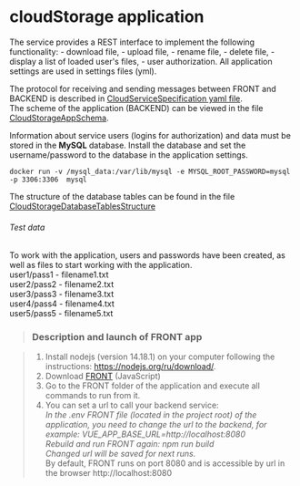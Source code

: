 # cloudStorage application

 The service provides a REST interface to implement the following functionality:
    - download file,
    - upload file,
    - rename file,
    - delete file,
    - display a list of loaded user's files,
    - user authorization.
    All application settings are used in settings files (yml).
 
The protocol for receiving and sending messages between FRONT and BACKEND is described in [CloudServiceSpecification yaml file](https://github.com/AlenaOcheretnaia/cloud-storage/blob/main/docs/CloudServiceSpecification.yaml).  
The scheme of the application (BACKEND) can be viewed in the file [CloudStorageAppSchema](https://github.com/AlenaOcheretnaia/cloud-storage/blob/main/docs/CloudStorageAppSchema.png).
 
Information about service users (logins for authorization) and data must be stored in the **MySQL** database.
Install the database and set the username/password to the database in the application settings.
 
`docker run -v /mysql_data:/var/lib/mysql -e MYSQL_ROOT_PASSWORD=mysql -p 3306:3306  mysql`

The structure of the database tables can be found in the file [CloudStorageDatabaseTablesStructure](https://github.com/AlenaOcheretnaia/cloud-storage/blob/main/docs/CloudStorageDatabaseTablesStructure.png)

###### Test data

To work with the application, users and passwords have been created, as well as files to start working with the application.  
user1/pass1 - filename1.txt  
user2/pass2 - filename2.txt  
user3/pass3 - filename3.txt  
user4/pass4 - filename4.txt  
user5/pass5 - filename5.txt 

>### Description and launch of FRONT app

>1. Install nodejs (version 14.18.1) on your computer following the instructions: https://nodejs.org/ru/download/.  
>2. Download [FRONT](https://github.com/netology-code/jd-homeworks/tree/master/diploma/netology-diplom-frontend) (JavaScript)  
>3. Go to the FRONT folder of the application and execute all commands to run from it.  
>4. You can set a url to call your backend service:  
>*In the .env FRONT file (located in the project root) of the application, you need to change the url to the backend, for example: VUE_APP_BASE_URL=http://localhost:8080  
>Rebuild and run FRONT again: npm run build  
>Changed url will be saved for next runs.*  
>By default, FRONT runs on port 8080 and is accessible by url in the browser http://localhost:8080    